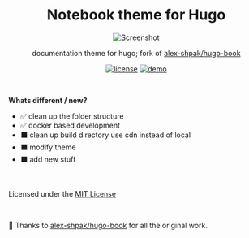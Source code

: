 <div align="center">

# Notebook theme for Hugo

![Screenshot](https://raw.githubusercontent.com/sujaykumarh/hugo-notebook/main/images/screenshot.png)

documentation theme for hugo; fork of [alex-shpak/hugo-book](https://github.com/alex-shpak/hugo-book)

[![license](https://img.shields.io/badge/license-MIT-blue.svg?logo=github)](https://github.com/sujaykumarh/hugo-notebook/blob/main/LICENSE)
[![demo](https://img.shields.io/badge/Live-Demo-brightgreen.svg)](https://sujaykumarh.github.io/hugo-notebook/)
<!-- [![github](https://img.shields.io/github/stars/sujaykumarh/hugo-notebook?style=social)]() -->

</div>

<br>

**Whats different / new?**

<!-- ⬛ ✅ -->

* ✅ clean up the folder structure
* ✅ docker based development
* ⬛ clean up build directory use cdn instead of local
* ⬛ modify theme
* ⬛ add new stuff


<br>

Licensed under the [MIT License](https://github.com/sujaykumarh/hugo-notebook/blob/main/LICENSE)


<br>

🎉 Thanks to [alex-shpak/hugo-book](https://github.com/alex-shpak/hugo-book) for all the original work.
